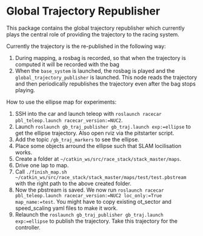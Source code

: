 # Global Trajectory Republisher
This package contains the global trajectory republisher which currently plays the central role of providing the trajectory to the racing system.

Currently the trajectory is the re-published in the following way:
  1. During mapping, a rosbag is recorded, so that when the trajectory is computed it will be recorded with the bag
  2. When the `base_system` is launched, the rosbag is played and the `global_trajectory_publisher` is launched. This node reads the trajectory and then periodically republishes the trajectory even after the bag stops playing.

How to use the ellipse map for experiments:
  1. SSH into the car and launch teleop with `roslaunch racecar pbl_teleop.launch racecar_version:=NUC2`. 
  2. Launch `roslaunch gb_traj_publisher gb_traj.launch exp:=ellipse` to get the ellipse trajectory. Also open rviz via the pitstarter script.
  3. Add the topic `/gb_traj_markers` to see the ellipse.
  4. Place some objects arround the ellipse such that SLAM locilisation works.
  5. Create a folder at `~/catkin_ws/src/race_stack/stack_master/maps`.
  6. Drive one lap to map.
  7. Call `./finish_map.sh ~/catkin_ws/src/race_stack/stack_master/maps/test/test.pbstream` with the right path to the above created folder.
  8. Now the pbstream is saved. We now run `roslaunch racecar pbl_teleop.launch racecar_version:=NUC2 loc_only:=True map_name:=test`. You might have to copy existing ot_sector and speed_scaling yaml files to make it work.
  9. Relaunch the `roslaunch gb_traj_publisher gb_traj.launch exp:=ellipse` to publish the trajectory. Take this trajectory for the controller.
